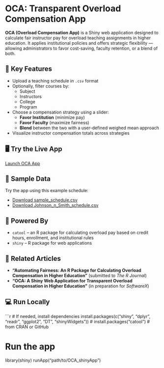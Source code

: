 # OCA: Transparent Overload Compensation App

**OCA (Overload Compensation App)** is a Shiny web application designed
to calculate fair instructor pay for overload teaching assignments in
higher education. It applies institutional policies and offers strategic
flexibility — allowing administrators to favor cost-saving, faculty
retention, or a blend of both.

## 🔑 Key Features

- Upload a teaching schedule in `.csv` format
- Optionally, filter courses by:
  - Subject
  - Instructors
  - College
  - Program
- Choose a compensation strategy using a slider:
  - **Favor Institution** (minimize pay)
  - **Favor Faculty** (maximize fairness)
  - **Blend** between the two with a user-defined weighed mean approach
- Visualize instructor compensation totals across strategies

## 🖥️ Try the Live App

[Launch OCA App](https://aberra.shinyapps.io/OCA_shinyApp/)

## 📁 Sample Data

Try the app using this example schedule:

- [Download
  sample_schedule.csv](https://raw.githubusercontent.com/dawit3000/OCA/main/sample_schedule.csv)
- [Download
  Johnson_n_Smith_schedule.csv](https://raw.githubusercontent.com/dawit3000/OCA/main/Johnson_n_smith_schedule.csv)

## 🧰 Powered By

- `catool` – an R package for calculating overload pay based on credit
  hours, enrollment, and institutional rules
- `shiny` – R package for web applications

## 📄 Related Articles

- **“Automating Fairness: An R Package for Calculating Overload
  Compensation in Higher Education”** (submitted to *The R Journal*)
- **“OCA: A Shiny Web Application for Transparent Overload Compensation
  in Higher Education”** (in preparation for *SoftwareX*)

## 💻 Run Locally

\`\`\`r \# If needed, install dependencies install.packages(c(“shiny”,
“dplyr”, “readr”, “ggplot2”, “DT”, “shinyWidgets”)) \#
install.packages(“catool”) \# from CRAN or GitHub

# Run the app

library(shiny) runApp(“path/to/OCA_shinyApp”)
